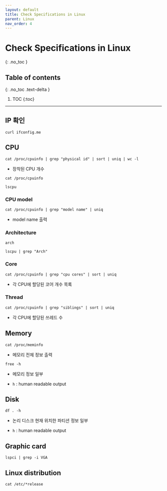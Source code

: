 ```yaml
---
layout: default
title: Check Specifications in Linux
parent: Linux
nav_order: 4
---
```


# Check Specifications in Linux
{: .no_toc }

## Table of contents
{: .no_toc .text-delta }

1. TOC
{:toc}

---

## IP 확인

```
curl ifconfig.me
```

## CPU

```
cat /proc/cpuinfo | grep "physical id" | sort | uniq | wc -l
```

- 장착된 CPU 개수

```
cat /proc/cpuinfo
```

```
lscpu
```

### CPU model

```
cat /proc/cpuinfo | grep "model name" | uniq
```

- model name 출력

### Architecture

```
arch
```

```
lscpu | grep "Arch"
```

### Core

```
cat /proc/cpuinfo | grep "cpu cores" | sort | uniq
```

- 각 CPU에 할당된 코어 개수 목록

### Thread

```
cat /proc/cpuinfo | grep "siblings" | sort | uniq
```

- 각 CPU에 할당된 쓰레드 수

## Memory

```
cat /proc/meminfo
```

- 메모리 전체 정보 출력

```
free -h
```

- 메모리 정보 일부

- `h` : human readable output

## Disk

```
df . -h
```

- 논리 디스크 현재 위치한 파티션 정보 일부

- `h` : human readable output

## Graphic card

```
lspci | grep -i VGA
```

## Linux distribution

```
cat /etc/*release
```

